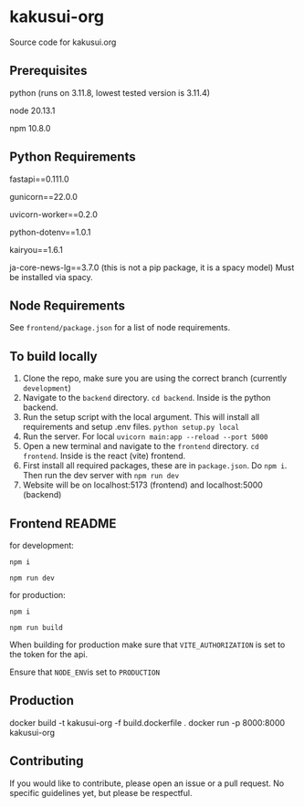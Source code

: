 # kakusui-org
Source code for kakusui.org

## Prerequisites
python (runs on 3.11.8, lowest tested version is 3.11.4)

node 20.13.1

npm 10.8.0

## Python Requirements
fastapi==0.111.0

gunicorn==22.0.0

uvicorn-worker==0.2.0

python-dotenv==1.0.1

kairyou==1.6.1

ja-core-news-lg==3.7.0 (this is not a pip package, it is a spacy model) Must be installed via spacy.

## Node Requirements
See `frontend/package.json` for a list of node requirements.

## To build locally
1. Clone the repo, make sure you are using the correct branch (currently `development`)
2. Navigate to the `backend` directory. `cd backend`. Inside is the python backend.
3. Run the setup script with the local argument. This will install all requirements and setup .env files. `python setup.py local`
4. Run the server. For local `uvicorn main:app --reload --port 5000` 
5. Open a new terminal and navigate to the `frontend` directory. `cd frontend`. Inside is the react (vite) frontend.
6. First install all required packages, these are in `package.json`. Do `npm i`. Then run the dev server with `npm run dev`
7. Website will be on localhost:5173 (frontend) and localhost:5000 (backend)

## Frontend README
for development:

`npm i`

`npm run dev`

for production:

`npm i`

`npm run build`

When building for production make sure that `VITE_AUTHORIZATION` is set to the token for the api.

Ensure that `NODE_ENV`is set to `PRODUCTION`

## Production

docker build -t kakusui-org -f build.dockerfile .
docker run -p 8000:8000 kakusui-org

## Contributing
If you would like to contribute, please open an issue or a pull request. No specific guidelines yet, but please be respectful.